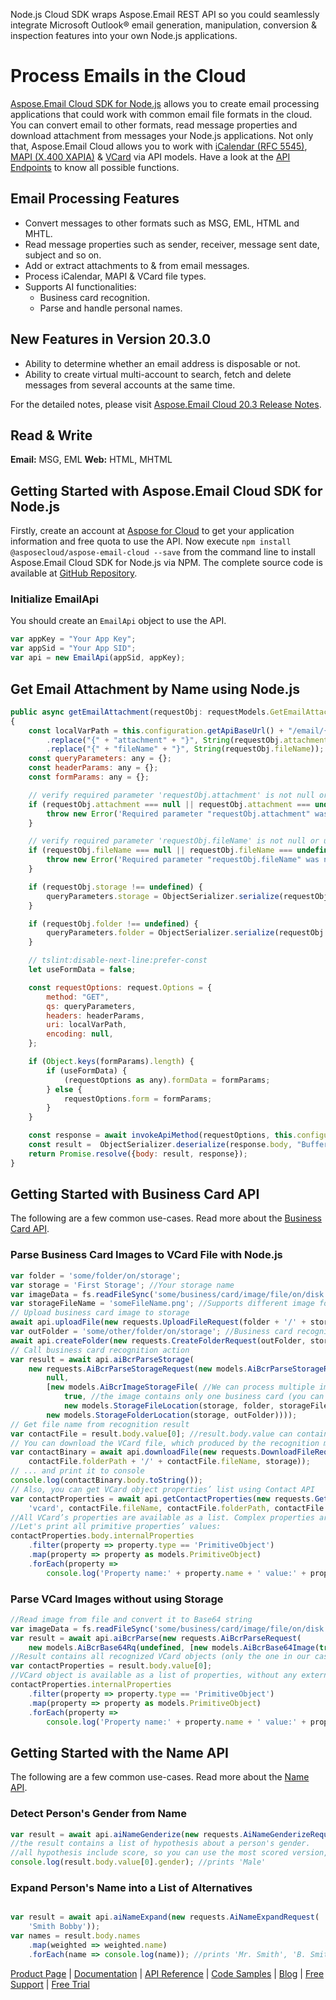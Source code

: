 Node.js Cloud SDK wraps Aspose.Email REST API so you could seamlessly integrate Microsoft Outlook® email generation, manipulation, conversion & inspection features into your own Node.js applications.

# Process Emails in the Cloud

[Aspose.Email Cloud SDK for Node.js](https://products.aspose.cloud/email/nodejs) allows you to create email processing applications that could work with common email file formats in the cloud. You can convert email to other formats, read message properties and download attachment from messages your Node.js applications. Not only that, Aspose.Email Cloud allows you to work with [iCalendar (RFC 5545)](https://docs.aspose.cloud/display/emailcloud/iCalendar+Support), [MAPI (X.400 XAPIA)](https://docs.aspose.cloud/display/emailcloud/MAPI+Support) & [VCard](https://docs.aspose.cloud/display/emailcloud/Operate+VCard) via API models. Have a look at the [API Endpoints](https://github.com/aspose-email-cloud/aspose-email-cloud-node/blob/master/doc/README.md) to know all possible functions.

## Email Processing Features

- Convert messages to other formats such as MSG, EML, HTML and MHTL.
- Read message properties such as sender, receiver, message sent date, subject and so on.
- Add or extract attachments to & from email messages.
- Process iCalendar, MAPI & VCard file types.
- Supports AI functionalities:
  - Business card recognition.
  - Parse and handle personal names.

## New Features in Version 20.3.0

- Ability to determine whether an email address is disposable or not.
- Ability to create virtual multi-account to search, fetch and delete messages from several accounts at the same time.

For the detailed notes, please visit [Aspose.Email Cloud 20.3 Release Notes](https://docs.aspose.cloud/display/emailcloud/Aspose.Email+Cloud+20.3+Release+Notes).

## Read & Write

**Email:** MSG, EML
**Web:** HTML, MHTML

## Getting Started with Aspose.Email Cloud SDK for Node.js

Firstly, create an account at [Aspose for Cloud](https://dashboard.aspose.cloud/#/apps) to get your application information and free quota to use the API. Now execute `npm install @asposecloud/aspose-email-cloud --save` from the command line to install Aspose.Email Cloud SDK for Node.js via NPM. The complete source code is available at [GitHub Repository](https://github.com/aspose-email-cloud/aspose-email-cloud-node).

### Initialize EmailApi

You should create an `EmailApi` object to use the API.

```js
var appKey = "Your App Key";
var appSid = "Your App SID";
var api = new EmailApi(appSid, appKey);
```

## Get Email Attachment by Name using Node.js

```js
public async getEmailAttachment(requestObj: requestModels.GetEmailAttachmentRequest): Promise<{response: request.RequestResponse, body: Buffer}> 
{
	const localVarPath = this.configuration.getApiBaseUrl() + "/email/{fileName}/attachments/{attachment}"
		.replace("{" + "attachment" + "}", String(requestObj.attachment))
		.replace("{" + "fileName" + "}", String(requestObj.fileName));
	const queryParameters: any = {};
	const headerParams: any = {};
	const formParams: any = {};

	// verify required parameter 'requestObj.attachment' is not null or undefined
	if (requestObj.attachment === null || requestObj.attachment === undefined) {
		throw new Error('Required parameter "requestObj.attachment" was null or undefined when calling getEmailAttachment.');
	}

	// verify required parameter 'requestObj.fileName' is not null or undefined
	if (requestObj.fileName === null || requestObj.fileName === undefined) {
		throw new Error('Required parameter "requestObj.fileName" was null or undefined when calling getEmailAttachment.');
	}

	if (requestObj.storage !== undefined) {
		queryParameters.storage = ObjectSerializer.serialize(requestObj.storage, "string");
	}

	if (requestObj.folder !== undefined) {
		queryParameters.folder = ObjectSerializer.serialize(requestObj.folder, "string");
	}

	// tslint:disable-next-line:prefer-const
	let useFormData = false;

	const requestOptions: request.Options = {
		method: "GET",
		qs: queryParameters,
		headers: headerParams,
		uri: localVarPath,
		encoding: null,
	};

	if (Object.keys(formParams).length) {
		if (useFormData) {
			(requestOptions as any).formData = formParams;
		} else {
			requestOptions.form = formParams;
		}
	}

	const response = await invokeApiMethod(requestOptions, this.configuration);
	const result =  ObjectSerializer.deserialize(response.body, "Buffer");
	return Promise.resolve({body: result, response});
}
```

## Getting Started with Business Card API

The following are a few common use-cases. Read more about the [Business Card API](https://docs.aspose.cloud/display/emailcloud/Working+with+Contact+Cards).

### Parse Business Card Images to VCard File with Node.js

```js
var folder = 'some/folder/on/storage';
var storage = 'First Storage'; //Your storage name
var imageData = fs.readFileSync('some/business/card/image/file/on/disk');
var storageFileName = 'someFileName.png'; //Supports different image formats: PNG, JPEG, BMP, TIFF, GIF, etc.
// Upload business card image to storage
await api.uploadFile(new requests.UploadFileRequest(folder + '/' + storageFileName, imageData, storage));
var outFolder = 'some/other/folder/on/storage'; //Business card recognition results will be saved here
await api.createFolder(new requests.CreateFolderRequest(outFolder, storage));
// Call business card recognition action
var result = await api.aiBcrParseStorage(
    new requests.AiBcrParseStorageRequest(new models.AiBcrParseStorageRq(
        null,
        [new models.AiBcrImageStorageFile( //We can process multiple images in one request
            true, //the image contains only one business card (you can upload image with multiple cards on it)
            new models.StorageFileLocation(storage, folder, storageFileName))],
        new models.StorageFolderLocation(storage, outFolder))));
// Get file name from recognition result
var contactFile = result.body.value[0]; //result.body.value can contain multiple files, if we sent multicard images or multiple images
// You can download the VCard file, which produced by the recognition method ...
var contactBinary = await api.downloadFile(new requests.DownloadFileRequest(
    contactFile.folderPath + '/' + contactFile.fileName, storage));
// ... and print it to console
console.log(contactBinary.body.toString());
// Also, you can get VCard object properties’ list using Contact API
var contactProperties = await api.getContactProperties(new requests.GetContactPropertiesRequest(
    'vcard', contactFile.fileName, contactFile.folderPath, contactFile.storage));
//All VCard’s properties are available as a list. Complex properties are represented as hierarchical structures.
//Let's print all primitive properties’ values:
contactProperties.body.internalProperties
    .filter(property => property.type == 'PrimitiveObject')
    .map(property => property as models.PrimitiveObject)
    .forEach(property =>
        console.log('Property name:' + property.name + ' value:' + property.value));
```

### Parse VCard Images without using Storage

```js
//Read image from file and convert it to Base64 string
var imageData = fs.readFileSync('some/business/card/image/file/on/disk').toString('base64');
var result = await api.aiBcrParse(new requests.AiBcrParseRequest(
    new models.AiBcrBase64Rq(undefined, [new models.AiBcrBase64Image(true, imageData)])));
//Result contains all recognized VCard objects (only the one in our case)
var contactProperties = result.body.value[0];
//VCard object is available as a list of properties, without any external calls:
contactProperties.internalProperties
    .filter(property => property.type == 'PrimitiveObject')
    .map(property => property as models.PrimitiveObject)
    .forEach(property =>
        console.log('Property name:' + property.name + ' value:' + property.value));
```

## Getting Started with the Name API

The following are a few common use-cases. Read more about the [Name API](https://docs.aspose.cloud/display/emailcloud/Working+with+Name+API).

### Detect Person's Gender from Name

```js
var result = await api.aiNameGenderize(new requests.AiNameGenderizeRequest('John Cane'));
//the result contains a list of hypothesis about a person's gender.
//all hypothesis include score, so you can use the most scored version, which will be the first in a list:
console.log(result.body.value[0].gender); //prints 'Male'
```

### Expand Person's Name into a List of Alternatives

```js

var result = await api.aiNameExpand(new requests.AiNameExpandRequest(
    'Smith Bobby'));
var names = result.body.names
    .map(weighted => weighted.name)
    .forEach(name => console.log(name)); //prints 'Mr. Smith', 'B. Smith', etc.
```

[Product Page](https://products.aspose.cloud/email/nodejs) | [Documentation](https://docs.aspose.cloud/display/emailcloud/Home) | [API Reference](https://apireference.aspose.cloud/email/) | [Code Samples](https://github.com/aspose-email-cloud/aspose-email-cloud-node) | [Blog](https://blog.aspose.cloud/category/email/) | [Free Support](https://forum.aspose.cloud/c/email) | [Free Trial](https://dashboard.aspose.cloud/#/apps)
